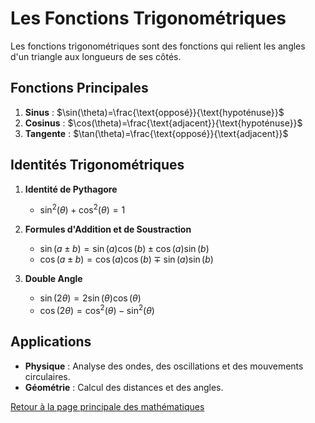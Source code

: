 # Les Fonctions Trigonométriques

Les fonctions trigonométriques sont des fonctions qui relient les angles d'un triangle aux longueurs de ses côtés.

## Fonctions Principales

1. **Sinus** : $\sin(\theta)=\frac{\text{opposé}}{\text{hypoténuse}}$
2. **Cosinus** : $\cos(\theta)=\frac{\text{adjacent}}{\text{hypoténuse}}$
3. **Tangente** : $\tan(\theta)=\frac{\text{opposé}}{\text{adjacent}}$

## Identités Trigonométriques

1. **Identité de Pythagore**
   - $\sin^2(\theta)+\cos^2(\theta)=1$

2. **Formules d'Addition et de Soustraction**
   - $\sin(a\pm b)=\sin(a)\cos(b)\pm\cos(a)\sin(b)$
   - $\cos(a\pm b)=\cos(a)\cos(b)\mp\sin(a)\sin(b)$

3. **Double Angle**
   - $\sin(2\theta)=2\sin(\theta)\cos(\theta)$
   - $\cos(2\theta)=\cos^2(\theta)-\sin^2(\theta)$

## Applications

- **Physique** : Analyse des ondes, des oscillations et des mouvements circulaires.
- **Géométrie** : Calcul des distances et des angles.

[Retour à la page principale des mathématiques](maths.md)
